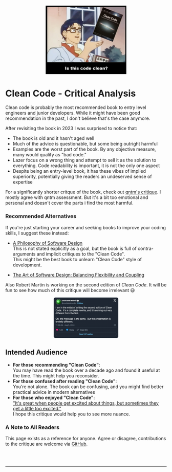 <div style="text-align:center; padding-top:30px"><img src="./images/is_this_code_clean.png" width="50%"/></div>

# Clean Code - Critical Analysis

Clean code is probably the most recommended book to entry level engineers and junior developers. While it might have been good recommendation in the past, I don't believe that's the case anymore.

After revisiting the book in 2023 I was surprised to notice that:

- The book is old and it hasn't aged well
- Much of the advice is questionable, but some being outright harmful
- Examples are the worst part of the book. By any objective measure, many would qualify as "bad code."
- Lazer focus on a wrong thing and attempt to sell it as the solution to everything. Code readability is important, it is not the only one aspect
- Despite being an entry-level book, it has these vibes of implied superiority, potentially giving the readers an undeserved sense of expertise

For a significantly shorter critque of the book, check out [qntm's critique](https://qntm.org/clean). 
I mostly agree with qntm assessment. But it's a bit too emotional and personal and doesn't cover the parts i find the most harmful.

### Recommended Alternatives
If you're just starting your career and seeking books to improve your coding skills, I suggest these instead:

- [A Philosophy of Software Design](https://www.amazon.com/Philosophy-Software-Design-John-Ousterhout/dp/1732102201) <br/>
  This is not stated explicitly as a goal, but the book is full of contra-arguments and implicit critiques to the "Clean Code". <br/>
  This might be the best book to unlearn "Clean Code" style of development.

- [The Art of Software Design: Balancing Flexibility and Coupling](https://www.amazon.com/Balancing-Coupling-Software-Design-Addison-wesley/dp/0137353480)


Also Robert Martin is working on the second edition of *Clean Code*. It will be fun to see how much of this critique will become irrelevant 😃

<div style="text-align:center"> 
    <a target="_blank" href="https://www.reddit.com/r/programming/comments/1eo2lo5/uncle_bob_martin_i_am_in_the_midst_of_writing_the/"><img src="./images/second-ed-tweet.png" style="width:40%"></img></a>
</div> 

## Intended Audience

- **For those recommending "Clean Code"**:<br/>
  You may have read the book over a decade ago and found it useful at the time. This might help you reconsider.
- **For those confused after reading "Clean Code"**:<br/>
  You’re not alone. The book can be confusing, and you might find better practical advice in modern alternatives
- **For those who enjoyed "Clean Code"**:  
  ["It's great when people get excited about things, but sometimes they get a little too excited."](https://github.com/hwayne/awesome-cold-showers)  
  I hope this critique would help you to see more nuance. 

### A Note to All Readers

This page exists as a reference for anyone. Agree or disagree, contributions to the critique are welcome via [GitHub](https://github.com/bugzmanov/cleancode-critique).

<br/><br/>

----------
